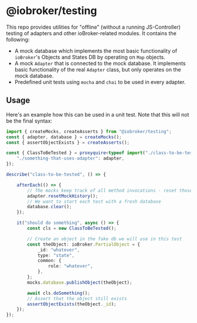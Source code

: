 # @iobroker/testing

This repo provides utilities for "offline" (without a running JS-Controller) testing of adapters and other ioBroker-related modules. It contains the following:
* A mock database which implements the most basic functionality of `ioBroker`'s Objects and States DB by operating on `Map` objects.
* A mock `Adapter` that is connected to the mock database. It implements basic functionality of the real `Adapter` class, but only operates on the mock database.
* Predefined unit tests using `mocha` and `chai` to be used in every adapter.

## Usage
Here's an example how this can be used in a unit test. Note that this will not be the final syntax:
```ts
import { createMocks, createAsserts } from "@iobroker/testing";
const { adapter, database } = createMocks();
const { assertObjectExists } = createAsserts();

const { ClassToBeTested } = proxyquire<typeof import("./class-to-be-tested")>("./class-to-be-tested", {
	"./something-that-uses-adapter": adapter,
});

describe("class-to-be-tested", () => {

	afterEach(() => {
		// The mocks keep track of all method invocations - reset those after each single test
		adapter.resetMockHistory();
		// We want to start each test with a fresh database
		database.clear();
	});

	it("should do something", async () => {
		const cls = new ClassToBeTested();

		// Create an object in the fake db we will use in this test
		const theObject: ioBroker.PartialObject = {
			_id: "whatever",
			type: "state",
			common: {
				role: "whatever",
			},
		};
		mocks.database.publishObject(theObject);

		await cls.doSomething();
		// Assert that the object still exists
		assertObjectExists(theObject._id);
	});
});
```